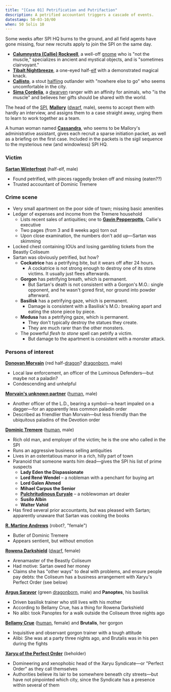 ```yaml
---
title: "[Case 01] Petrification and Putrifaction"
description: A petrified accountant triggers a cascade of events.
datestamp: 50-03-10/00
when: 50 Solis 10
---
```


Some weeks after SPI HQ burns to the ground, and all field agents have gone missing, four new recruits apply to join the SPI on the same day.

* **[Calumnystra (Callie) Rockwell](../dossiers/callie)**, a well-off [gnome](../creatures/gnomes) who is "not the muscle," specializes in ancient and mystical objects, and is "sometimes clairvoyant."
* **[Tibalt Nightbreeze](../dossiers/tybalt)**, a one-eyed half-[elf](../creatures/elves) with a demonstrated magical knack.
* **[Callisto](../dossiers/cal)**, a stout [halfling](../creatures/halflings) outlander with "nowhere else to go" who seems uncomfortable in the city.
* **[Sima Cordelia](../dossiers/sima)**, a [dwarven](../creatures/dwarves) ranger with an affinity for animals, who "is the muscle" and believes her gifts should be shared with the world.

The head of the [SPI](../orgs/spi), **[Mallory](../dossiers/mallory)** ([dwarf](../creatures/dwarves), male), seems to accept them with hardly an interview, and assigns them to a case straight away, urging them to learn to work together as a team.

A human woman named **[Cassandra](../dossiers/cassandra)**, who seems to be Mallory's administrative assistant, gives each recruit a sparse initiation packet, as well as a briefing on the first case. Included in the packets is the sigil sequence to the mysterious new (and windowless) SPI HQ.

### Victim

**[Sartan Winterfrost](../dossiers/sartan-winterfrost)** (half-elf, male)
* Found petrified, with pieces raggedly broken off and missing (eaten??)
* Trusted accountant of Dominic Tremere

### Crime scene

* Very small apartment on the poor side of town; missing basic amenities
* Ledger of expenses and income from the Tremere household
  * Lists recent sales of antiquities; one to **[Gavin Pepperpotts](../dossiers/gavin-pepperpotts)**, Callie's executive
  * Two pages (from 3 and 8 weeks ago) torn out
  * Upon close examination, the numbers don't add up—Sartan was skimming
* Locked chest containing IOUs and losing gambling tickets from the Beastly Coliseum
* Sartan was obviously petrified, but how?
  * **Cockatrice** has a petrifying bite, but it wears off after 24 hours.
    * A cockatrice is not strong enough to destroy one of its stone victims. It usually just flees afterwards.
  * **Gorgon** has petrifying breath, which is permanent.
    * But Sartan's death is not consistent with a Gorgon's M.O.: single opponent, and he wasn't gored first, nor ground into powder afterward.
  * **Basilisk** has a petrifying gaze, which is permanent.
    * Damage is consistent with a Basilisk's M.O.: breaking apart and eating the stone piece by piece.
  * **Medusa** has a petrifying gaze, which is permanent.
    * They don't typically destroy the statues they create.
    * They are much rarer than the other monsters.
  * The powerful *flesh to stone* spell can petrify a victim.
    * But damage to the apartment is consistent with a monster attack.

### Persons of interest

**[Donovan Morvain](../dossiers/donovan-morvain)** (red half-[dragon](../creatures/dragons)? [dragonborn](../creatures/dragonborn), male)
* Local law enforcement, an officer of the Luminous Defenders—but maybe not a paladin?
* Condescending and unhelpful

**[Morvain's unknown partner](../dossiers/sennik-cromwell)** ([human](../creatures/humans), male)
* Another officer of the L.D., bearing a symbol—a heart impaled on a dagger—for an apparently less common paladin order
* Described as friendlier than Morvain—but less friendly than the ubiquitous paladins of the Devotion order

**[Dominic Tremere](../dossiers/dominic-tremere)** ([human](../creatures/humans), male)
* Rich old man, and employer of the victim; he is the one who called in the SPI
* Runs an aggressive business selling antiquities
* Lives in an ostentatious manor in a rich, hilly part of town
* Paranoid that someone wants him dead—gives the SPI his list of prime suspects
  * **Lady Eden the Dispassionate**
  * **Lord René Wendel** – a nobleman with a penchant for buying art
  * **Lord Galen Ahmed**
  * **Mihael Carpus the Senior**
  * **[Pulchritudinous Euryale](../dossiers/pulchritudinous-euryale)** – a noblewoman art dealer
  * **Susilo Albin**
  * **Walter Vahid**
* Has fired several prior accountants, but was pleased with Sartan; apparently unaware that Sartan was cooking the books

**[R. Martine Andrews](../relics/warforged)** (robot?, "female")
* Butler of Dominic Tremere
* Appears sentient, but without emotion

**[Rowena Darkshield](../dossiers/rowena-darkshield)** ([dwarf](../creatures/dwarves), female)
* Arenamaster of the Beastly Coliseum
* Had motive: Sartan owed her money
* Claims she has "other ways" to deal with problems, and ensure people pay debts: the Coliseum has a business arrangement with Xaryu's Perfect Order (see below)

**[Argus Saravor](../dossiers/argus-saravor)** (green [dragonborn](../creatures/dragonborn), male) and **Panoptes**, his basilisk
* Driven basilisk trainer who still lives with his mother
* According to Bellamy Crue, has a thing for Rowena Darkshield
* No alibi: took Panoptes for a walk outside the Coliseum three nights ago

**[Bellamy Crue](../dossiers/bellamy-crue)** ([human](../creatures/humans), female) and **Brutalis**, her gorgon
* Inquisitive and observant gorgon trainer with a tough attitude
* Alibi: She was at a party three nights ago, and Brutalis was in his pen during the fights

**[Xaryu of the Perfect Order](../dossiers/xaryu)** (beholder)
* Domineering and xenophobic head of the Xaryu Syndicate—or "Perfect Order" as they call themselves
* Authorities believe its lair to be somewhere beneath city streets—but have not pinpointed which city, since the Syndicate has a presence within several of them
